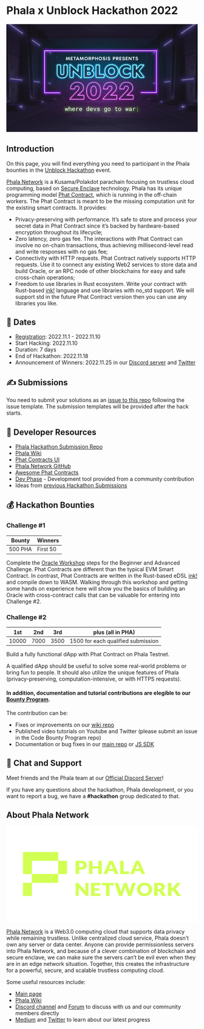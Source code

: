 # Phala x Unblock Hackathon 2022

![](assets/unblock.webp)

## Introduction

On this page, you will find everything you need to participant in the Phala bounties in the [Unblock Hackathon](https://unblock.devfolio.co/) event.

[Phala Network](https://www.phala.network/) is a Kusama/Polakdot parachain focusing on trustless cloud computing, based on [Secure Enclave](https://sgx101.gitbook.io/sgx101/sgx-bootstrap/overview) technology. Phala has its unique programming model [Phat Contract](https://wiki.phala.network/en-us/build/general/intro/), which is running in the off-chain workers. The Phat Contract is meant to be the missing computation unit for the existing smart contracts. It provides:
- Privacy-preserving with performance. It’s safe to store and process your secret data in Phat Contract since it’s backed by hardware-based encryption throughout its lifecycle;
- Zero latency, zero gas fee. The interactions with Phat Contract can involve no on-chain transactions, thus achieving millisecond-level read and write responses with no gas fee;
- Connectivity with HTTP requests. Phat Contract natively supports HTTP requests. Use it to connect any existing Web2 services to store data and build Oracle, or an RPC node of other blockchains for easy and safe cross-chain operations;
- Freedom to use libraries in Rust ecosystem. Write your contract with Rust-based [ink!](https://github.com/paritytech/ink) language and use libraries with no_std support. We will support std in the future Phat Contract version then you can use any libraries you like.

## 📅 Dates

- [Registration](https://unblock.devfolio.co/): 2022.11.1 - 2022.11.10
- Start Hacking: 2022.11.10
- Duration: 7 days
- End of Hackathon: 2022.11.18
- Announcement of Winners: 2022.11.25 in our [Discord server](https://discord.com/invite/phala) and [Twitter](https://twitter.com/PhalaNetwork)

## ✍️ Submissions

You need to submit your solutions as an [issue to this repo](https://github.com/Phala-Network/Unblock-Hackathon-2022/issues) following the issue template. The submission templates will be provided after the hack starts.

## 💬 Developer Resources
- [Phala Hackathon Submission Repo](https://github.com/Phala-Network/Unblock-Hackathon-2022/)
- [Phala Wiki](https://wiki.phala.network/en-us/build/general/intro/)
- [Phat Contracts UI](https://phat.phala.network/)
- [Phala Network GitHub](https://github.com/Phala-Network)
- [Awesome Phat Contracts](https://github.com/Phala-Network/awesome-phat-contracts)
- [Dev Phase](https://github.com/l00k/devphase) - Development tool provided from a community contribution
- Ideas from [previous Hackathon Submissions](https://github.com/Phala-Network/Encode-Hackathon-2021/issues/21)

## 💰 Hackathon Bounties

### Challenge #1

| Bounty  | Winners  |
| ------- | -------- |
| 500 PHA | First 50 |

Complete the [Oracle Workshop](https://github.com/Phala-Network/oracle-workshop) steps for the Beginner and Advanced Challenge. Phat Contracts are different than the typical EVM Smart Contract. In contrast, Phat Contracts are written in the Rust-based eDSL [ink!](https://paritytech.github.io/ink/) and compile down to WASM. Walking through this workshop and getting some hands on experience here will show you the basics of building an Oracle with cross-contract calls that can be valuable for entering into Challenge #2.

### Challenge #2

| 1st   | 2nd  | 3rd  | plus (all in PHA)                  |
| ----- | ---- | ---- | ---------------------------------- |
| 10000 | 7000 | 3500 | 1500 for each qualified submission |

Build a fully functional dApp with Phat Contract on Phala Testnet.

A qualified dApp should be useful to solve some real-world problems or bring fun to people. It should also utilize the unique features of Phala (privacy-preserving, computation-intensive, or with HTTPS requests).

#### **In addition, documentation and tutorial contributions are elegible to our [Bounty Program](https://github.com/Phala-Network/bounty-program).**

The contribution can be:

- Fixes or improvements on our [wiki repo](https://github.com/Phala-Network/phala-wiki-next)
- Published video tutorials on Youtube and Twitter (please submit an issue in the Code Bounty Program repo)
- Documentation or bug fixes in our [main repo](https://github.com/Phala-Network/phala-blockchain) or [JS SDK](https://github.com/Phala-Network/js-sdk)

## 💬 Chat and Support

Meet friends and the Phala team at our [Official Discord Server](https://discord.gg/nJaehCD98Y)!

If you have any questions about the hackathon, Phala development, or you want to report a bug, we have a **#hackathon** group dedicated to that.

## About Phala Network

![](assets/Phala_logo_grn.png)

[Phala Network](https://phala.network/) is a Web3.0 computing cloud that supports data privacy while remaining trustless. Unlike centralized cloud service, Phala doesn’t own any server or data center. Anyone can provide permissionless servers into Phala Network, and because of a clever combination of blockchain and secure enclave, we can make sure the servers can’t be evil even when they are in an edge network situation. Together, this creates the infrastructure for a powerful, secure, and scalable trustless computing cloud.

Some useful resources include:
- [Main page](https://phala.network/)
- [Phala Wiki](https://wiki.phala.network/en-us/build/general/intro/)
- [Discord channel](https://discord.gg/myBmQu5) and [Forum](https://forum.phala.network/) to discuss with us and our community members directly
- [Medium](https://medium.com/phala-network) and [Twitter](https://twitter.com/PhalaNetwork) to learn about our latest progress
